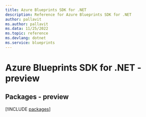 ```yaml
---
title: Azure Blueprints SDK for .NET
description: Reference for Azure Blueprints SDK for .NET
author: pallavit
ms.author: pallavit
ms.data: 11/25/2022
ms.topic: reference
ms.devlang: dotnet
ms.service: blueprints
---
```

# Azure Blueprints SDK for .NET - preview
## Packages - preview
[!INCLUDE [packages](blueprints-index.md)]